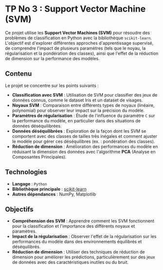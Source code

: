 # TP No 3 : Support Vector Machine (SVM)

Ce projet utilise les **Support Vector Machines (SVM)** pour résoudre des problèmes de classification en Python avec la bibliothèque `scikit-learn`. L'objectif est d'explorer différentes approches d'apprentissage supervisé, de comprendre l'impact de plusieurs paramètres (tels que le noyau, la régularisation et la pondération des classes), ainsi que l'effet de la réduction de dimension sur la performance des modèles.

## Contenu

Le projet se concentre sur les points suivants :

- **Classification avec SVM** : Utilisation de SVM pour classifier des jeux de données connus, comme le dataset Iris et un dataset de visages.
- **Noyaux SVM** : Comparaison entre différents types de noyaux (linéaire, polynomial) pour observer leur impact sur la précision du modèle.
- **Paramètres de régularisation** : Étude de l'influence du paramètre `C` sur la performance du modèle, en particulier dans des situations de données déséquilibrées.
- **Données déséquilibrées** : Exploration de la façon dont les SVM se comportent avec des classes de tailles très inégales et comment ajuster le modèle pour gérer ces déséquilibres (ex. : pondération des classes).
- **Réduction de dimension** : Amélioration des performances du modèle en réduisant la dimension des données avec l'algorithme **PCA** (Analyse en Composantes Principales).

## Technologies

- **Langage** : `Python`
- **Bibliothèque principale** : [scikit-learn](https://scikit-learn.org/stable/)
- **Autres dépendances** : NumPy, Matplotlib

## Objectifs

- **Compréhension des SVM** : Apprendre comment les SVM fonctionnent pour la classification et l'importance des différents noyaux et paramètres.
- **Impact de la régularisation** : Observer l'effet de la régularisation sur les performances du modèle dans des environnements équilibrés et déséquilibrés.
- **Réduction de dimension** : Utiliser des techniques de réduction de dimension pour améliorer les prédictions, particulièrement sur des jeux de données avec des caractéristiques inutiles ou du bruit.

